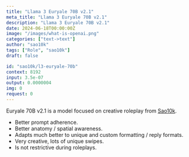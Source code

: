 ```yaml
---
title: "Llama 3 Euryale 70B v2.1"
meta_title: "Llama 3 Euryale 70B v2.1"
description: "Llama 3 Euryale 70B v2.1"
date: 2024-06-18T00:00:00Z
image: "/images/what-is-openai.png"
categories: ["text->text"]
author: "sao10k"
tags: ["Role", "sao10k"]
draft: false

id: "sao10k/l3-euryale-70b"
context: 8192
input: 3.5e-07
output: 0.0000004
img: 0
request: 0
---
```


Euryale 70B v2.1 is a model focused on creative roleplay from [Sao10k](https://ko-fi.com/sao10k).

- Better prompt adherence.
- Better anatomy / spatial awareness.
- Adapts much better to unique and custom formatting / reply formats.
- Very creative, lots of unique swipes.
- Is not restrictive during roleplays.

